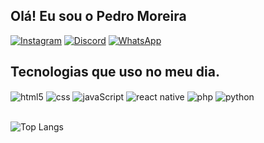 ## Olá! Eu sou o Pedro Moreira


[![Instagram](https://img.shields.io/badge/Instagram-E4405F?style=for-the-badge&logo=instagram&logoColor=white)](https://www.instagram.com/pedro_moreirat/)
[![Discord](https://img.shields.io/badge/Discord-7289DA?style=for-the-badge&logo=discord&logoColor=white)](https://discordapp.com/users/620363768550916106)
[![WhatsApp](https://img.shields.io/badge/WhatsApp-25D366?style=for-the-badge&logo=whatsapp&logoColor=white)](https://api.whatsapp.com/send/?phone=5518996941815&text&type=phone_number&app_absent=0)

## Tecnologias que uso no meu dia.
<div style="display: inline_block">
<img align="center" alt="html5" src="https://img.shields.io/badge/HTML5-E34F26?style=for-the-badge&logo=html5&logoColor=white"/>
<img align="center" alt="css" src="https://img.shields.io/badge/CSS3-1572B6?style=for-the-badge&logo=css3&logoColor=white"/>
<img align="center" alt="javaScript" src="https://img.shields.io/badge/JavaScript-F7DF1E?style=for-the-badge&logo=javascript&logoColor=black"/>
<img align="center" alt="react native" src="https://img.shields.io/badge/React_Native-20232A?style=for-the-badge&logo=react&logoColor=61DAFB"/>
<img align="center" alt="php" src="https://img.shields.io/badge/PHP-777BB4?style=for-the-badge&logo=php&logoColor=white"/>
<img align="center" alt="python" src="https://img.shields.io/badge/Python-14354C?style=for-the-badge&logo=python&logoColor=white"/>
</div>

<div><br></div>

![Top Langs](https://github-readme-stats.vercel.app/api/top-langs/?username=PedroMoreiragit&layout=compact)

